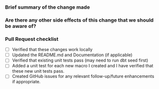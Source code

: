 <!--Thanks for adding this feature!-->

<!--Please give the Pull Request a meaningful title for the release notes-->

### Brief summary of the change made
<!--Please include `fixes #XXXX` to automatically close any corresponding issue when the pull request is merged. Alternatively if not fully closed you can say `makes progress on #XXXX`.-->


### Are there any other side effects of this change that we should be aware of?


### Pull Request checklist
- [ ] Verified that these changes work locally
- [ ] Updated the README.md and Documentation (if applicable)
- [ ] Verified that existing unit tests pass (may need to run dbt seed first)
- [ ] Added a unit test for each new macro I created and I have verified that these new unit tests pass.
- [ ] Created GitHub issues for any relevant follow-up/future enhancements if appropriate.
